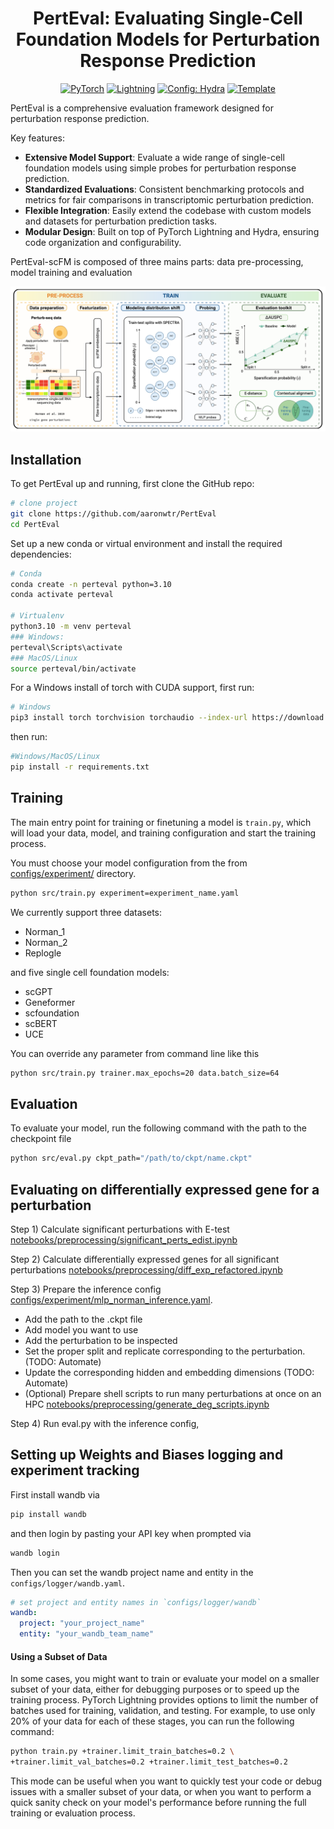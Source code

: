 <div align="center">

# PertEval: Evaluating Single-Cell Foundation Models for Perturbation Response Prediction

<a href="https://pytorch.org/get-started/locally/"><img alt="PyTorch" src="https://img.shields.io/badge/PyTorch-ee4c2c?logo=pytorch&logoColor=white"></a>
<a href="https://pytorchlightning.ai/"><img alt="Lightning" src="https://img.shields.io/badge/-Lightning-792ee5?logo=pytorchlightning&logoColor=white"></a>
<a href="https://hydra.cc/"><img alt="Config: Hydra" src="https://img.shields.io/badge/Config-Hydra-89b8cd"></a>
<a href="https://github.com/ashleve/lightning-hydra-template"><img alt="Template" src="https://img.shields.io/badge/-Lightning--Hydra--Template-017F2F?style=flat&logo=github&labelColor=gray"></a><br>
<!---
[![Conference](http://img.shields.io/badge/AnyConference-year-4b44ce.svg)](https://papers.nips.cc/paper/2020)
--->
</div>

PertEval is a comprehensive evaluation framework designed for perturbation response
prediction.

Key features:

- **Extensive Model Support**: Evaluate a wide range of single-cell foundation models
  using simple probes for perturbation response prediction.
- **Standardized Evaluations**: Consistent benchmarking protocols and metrics for fair
  comparisons in transcriptomic perturbation prediction.
- **Flexible Integration**: Easily extend the codebase with custom models and datasets for
  perturbation prediction tasks.
- **Modular Design**: Built on top of PyTorch Lightning and Hydra, ensuring code
  organization and configurability.

PertEval-scFM is composed of three mains parts: data pre-processing, model training and
evaluation

![PertEval-scFM Graphical Abstract](figures/PertEval-scFM.png)

## Installation

<!---
#### Pip

{ADD PIP INSTALL PerturBench}
--->

To get PertEval up and running, first clone the GitHub repo:

```bash
# clone project
git clone https://github.com/aaronwtr/PertEval
cd PertEval
```

Set up a new conda or virtual environment and install the required dependencies:

```bash
# Conda
conda create -n perteval python=3.10
conda activate perteval

# Virtualenv
python3.10 -m venv perteval
### Windows:
perteval\Scripts\activate
### MacOS/Linux
source perteval/bin/activate
```

For a Windows install of torch with CUDA support, first run: 

```bash
# Windows
pip3 install torch torchvision torchaudio --index-url https://download.pytorch.org/whl/cu118
```
then run:

```bash
#Windows/MacOS/Linux
pip install -r requirements.txt
```

## Training

The main entry point for training or finetuning a model is `train.py`, which will load 
your data, model, and training configuration and start the training process.

You must choose your model configuration from the from [configs/experiment/](configs/experiment/) directory. 

```bash
python src/train.py experiment=experiment_name.yaml
```

We currently support three datasets:

* Norman_1
* Norman_2
* Replogle

and five single cell foundation models:

* scGPT
* Geneformer
* scfoundation
* scBERT
* UCE

You can override any parameter from command line like this

```bash
python src/train.py trainer.max_epochs=20 data.batch_size=64
```

## Evaluation

To evaluate your model, run the following command with the path to the checkpoint file

```bash
python src/eval.py ckpt_path="/path/to/ckpt/name.ckpt"
```

## Evaluating on differentially expressed gene for a perturbation

Step 1) Calculate significant perturbations with
E-test [notebooks/preprocessing/significant_perts_edist.ipynb](notebooks/preprocessing/significant_perts_edist.ipynb)

Step 2) Calculate differentially expressed genes for all significant
perturbations [notebooks/preprocessing/diff_exp_refactored.ipynb](notebooks/preprocessing/diff_exp_refactored.ipynb)

Step 3) Prepare the inference
config [configs/experiment/mlp_norman_inference.yaml](configs/experiment/mlp_norman_inference.yaml).

- Add the path to the .ckpt file
- Add model you want to use
- Add the perturbation to be inspected
- Set the proper split and replicate corresponding to the perturbation. (TODO: Automate)
- Update the corresponding hidden and embedding dimensions (TODO: Automate)
- (Optional) Prepare shell scripts to run many perturbations at once on an
  HPC [notebooks/preprocessing/generate_deg_scripts.ipynb](notebooks/preprocessing/generate_deg_scripts.ipynb)

Step 4) Run eval.py with the inference config,

## Setting up Weights and Biases logging and experiment tracking

First install wandb via

```bash
pip install wandb
```

and then login by pasting your API key when prompted via

```bash
wandb login
```

Then you can set the wandb project name and entity in the `configs/logger/wandb.yaml`.

```yaml
# set project and entity names in `configs/logger/wandb`
wandb:
  project: "your_project_name"
  entity: "your_wandb_team_name"
```

[//]: # (## Debugging)

[//]: # ()

[//]: # (The codebase is built on top of PyTorch Lightning and Hydra, which provides several useful features for debugging machine learning models. These features can help you quickly identify and fix issues during the training or fine-tuning of your model. Note that logs get placed into `logs/debugs/...`.)

[//]: # ()

[//]: # (#### Single Epoch Debugging)

[//]: # ()

[//]: # (When you want to quickly test your code or debug a specific issue, you can run the training for just a single epoch. This mode enforces debug-friendly configurations, such as setting all command-line loggers to debug mode, which provides more detailed logging output. To run training for a single epoch, use the following command:)

[//]: # ()

[//]: # (```bash)

[//]: # (python train.py debug=default)

[//]: # (```)

[//]: # ()

[//]: # (This mode is particularly useful when you want to verify that your data loading, model architecture, and training loop are working correctly before running the full training process.)

[//]: # ()

[//]: # (#### One Batch Debugging)

[//]: # ()

[//]: # (If you need to debug a specific batch or step in your training, validation, or testing loop, you can run the code for just one batch through each loop. This mode allows you to inspect the intermediate tensors, gradients, and other variables at each step, making it easier to identify and fix issues related to a specific batch or data sample. To run this mode, use the following command:)

[//]: # ()

[//]: # (```bash)

[//]: # (python train.py debug=fdr)

[//]: # (```)

[//]: # ()

[//]: # (This mode is particularly useful when you encounter issues with a specific batch or data sample, such as numerical instabilities, data loading errors, or model output inconsistencies.)

[//]: # ()

[//]: # (#### Overfitting to One Batch)

[//]: # ()

[//]: # (In some cases, you might want to test your model's ability to overfit to a single batch of data. This can be helpful for verifying that your model has enough capacity to learn the training data and for debugging issues related to the optimization process or loss function. To run this mode, use the following command:)

[//]: # ()

[//]: # (```bash)

[//]: # (python train.py debug=overfit)

[//]: # (```)

[//]: # ()

[//]: # (#### Detecting Numerical Anomalies)

[//]: # ()

[//]: # (To detect these anomalies in the model's tensors, you can enable the anomaly detection. This feature will check for NaNs or infinities in your tensors and raise an exception if any are found, helping you identify and fix the root cause of these numerical issues. To enable this feature, use the following command:)

[//]: # ()

[//]: # (```bash)

[//]: # (python train.py +trainer.detect_anomaly=true)

[//]: # (```)

[//]: # ()

[//]: # (This mode is particularly useful when you encounter numerical instabilities or unexpected behaviors during training or inference, as it can help you identify the source of these issues more quickly.)

#### Using a Subset of Data

In some cases, you might want to train or evaluate your model on a smaller subset of your
data, either for debugging purposes or to speed up the training process. PyTorch Lightning
provides options to limit the number of batches used for training, validation, and
testing. For example, to use only 20% of your data for each of these stages, you can run
the following command:

```bash
python train.py +trainer.limit_train_batches=0.2 \
+trainer.limit_val_batches=0.2 +trainer.limit_test_batches=0.2
```

This mode can be useful when you want to quickly test your code or debug issues with a
smaller subset of your data, or when you want to perform a quick sanity check on your
model's performance before running the full training or evaluation process.


